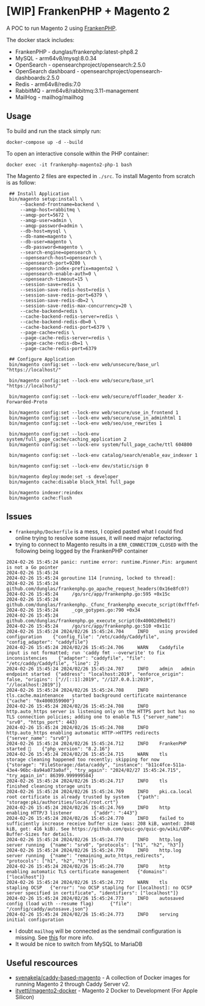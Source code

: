 # [WIP] FrankenPHP + Magento 2

A POC to run Magento 2 using [FrankenPHP](https://github.com/dunglas/frankenphp).

The docker stack includes:

- FrankenPHP - dunglas/frankenphp:latest-php8.2
- MySQL - arm64v8/mysql:8.0.34
- OpenSearch - opensearchproject/opensearch:2.5.0
- OpenSearch dashboard - opensearchproject/opensearch-dashboards:2.5.0
- Redis - arm64v8/redis:7.0
- RabbitMQ - arm64v8/rabbitmq:3.11-management
- MailHog - mailhog/mailhog

## Usage

To build and run the stack simply run:

```shell
docker-compose up -d --build
```
To open an interactive console within the PHP container:

```shell
docker exec -it frankenphp-magento2-php-1 bash
```

The Magento 2 files are expected in `./src`. To install Magento from scratch is as follow:

```shell
 ## Install Application
 bin/magento setup:install \
     --backend-frontname=backend \
     --amqp-host=rabbitmq \
     --amqp-port=5672 \
     --amqp-user=admin \
     --amqp-password=admin \
     --db-host=mysql \
     --db-name=magento \
     --db-user=magento \
     --db-password=magento \
     --search-engine=opensearch \
     --opensearch-host=opensearch \
     --opensearch-port=9200 \
     --opensearch-index-prefix=magento2 \
     --opensearch-enable-auth=0 \
     --opensearch-timeout=15 \
     --session-save=redis \
     --session-save-redis-host=redis \
     --session-save-redis-port=6379 \
     --session-save-redis-db=2 \
     --session-save-redis-max-concurrency=20 \
     --cache-backend=redis \
     --cache-backend-redis-server=redis \
     --cache-backend-redis-db=0 \
     --cache-backend-redis-port=6379 \
     --page-cache=redis \
     --page-cache-redis-server=redis \
     --page-cache-redis-db=1 \
     --page-cache-redis-port=6379

 ## Configure Application
 bin/magento config:set --lock-env web/unsecure/base_url "https://localhost/"

 bin/magento config:set --lock-env web/secure/base_url "https://localhost/"

 bin/magento config:set --lock-env web/secure/offloader_header X-Forwarded-Proto

 bin/magento config:set --lock-env web/secure/use_in_frontend 1
 bin/magento config:set --lock-env web/secure/use_in_adminhtml 1
 bin/magento config:set --lock-env web/seo/use_rewrites 1

 bin/magento config:set --lock-env system/full_page_cache/caching_application 2
 bin/magento config:set --lock-env system/full_page_cache/ttl 604800

 bin/magento config:set --lock-env catalog/search/enable_eav_indexer 1

 bin/magento config:set --lock-env dev/static/sign 0

 bin/magento deploy:mode:set -s developer
 bin/magento cache:disable block_html full_page

 bin/magento indexer:reindex
 bin/magento cache:flush
```

## Issues

- `frankenphp/Dockerfile` is a mess, I copied pasted what I could find online trying to resolve some issues, it will need major refactoring.
- trying to connect to Magento results in a `ERR_CONNECTION_CLOSED` with the following being logged by the FrankenPHP container
```shell
2024-02-26 15:45:24 panic: runtime error: runtime.Pinner.Pin: argument is not a Go pointer
2024-02-26 15:45:24 
2024-02-26 15:45:24 goroutine 114 [running, locked to thread]:
2024-02-26 15:45:24 github.com/dunglas/frankenphp.go_apache_request_headers(0x16e8fc0?)
2024-02-26 15:45:24     /go/src/app/frankenphp.go:595 +0x15c
2024-02-26 15:45:24 github.com/dunglas/frankenphp._Cfunc_frankenphp_execute_script(0xfffef41110f0)
2024-02-26 15:45:24     _cgo_gotypes.go:790 +0x34
2024-02-26 15:45:24 github.com/dunglas/frankenphp.go_execute_script(0x40002d9e01?)
2024-02-26 15:45:24     /go/src/app/frankenphp.go:510 +0x11c
2024-02-26 15:45:24 2024/02/26 15:45:24.704     INFO    using provided configuration    {"config_file": "/etc/caddy/Caddyfile", "config_adapter": "caddyfile"}
2024-02-26 15:45:24 2024/02/26 15:45:24.706     WARN    Caddyfile input is not formatted; run 'caddy fmt --overwrite' to fix inconsistencies    {"adapter": "caddyfile", "file": "/etc/caddy/Caddyfile", "line": 2}
2024-02-26 15:45:24 2024/02/26 15:45:24.707     INFO    admin   admin endpoint started  {"address": "localhost:2019", "enforce_origin": false, "origins": ["//[::1]:2019", "//127.0.0.1:2019", "//localhost:2019"]}
2024-02-26 15:45:24 2024/02/26 15:45:24.708     INFO    tls.cache.maintenance   started background certificate maintenance      {"cache": "0x4000359900"}
2024-02-26 15:45:24 2024/02/26 15:45:24.708     INFO    http.auto_https server is listening only on the HTTPS port but has no TLS connection policies; adding one to enable TLS {"server_name": "srv0", "https_port": 443}
2024-02-26 15:45:24 2024/02/26 15:45:24.708     INFO    http.auto_https enabling automatic HTTP->HTTPS redirects        {"server_name": "srv0"}
2024-02-26 15:45:24 2024/02/26 15:45:24.712     INFO    FrankenPHP started 🐘    {"php_version": "8.2.16"}
2024-02-26 15:45:24 2024/02/26 15:45:24.715     WARN    tls     storage cleaning happened too recently; skipping for now        {"storage": "FileStorage:/data/caddy", "instance": "b11c4fce-511a-43e4-96bc-8a94a073a0af", "try_again": "2024/02/27 15:45:24.715", "try_again_in": 86399.999999584}
2024-02-26 15:45:24 2024/02/26 15:45:24.717     INFO    tls     finished cleaning storage units
2024-02-26 15:45:24 2024/02/26 15:45:24.769     INFO    pki.ca.local    root certificate is already trusted by system   {"path": "storage:pki/authorities/local/root.crt"}
2024-02-26 15:45:24 2024/02/26 15:45:24.769     INFO    http    enabling HTTP/3 listener        {"addr": ":443"}
2024-02-26 15:45:24 2024/02/26 15:45:24.770     INFO    failed to sufficiently increase receive buffer size (was: 208 kiB, wanted: 2048 kiB, got: 416 kiB). See https://github.com/quic-go/quic-go/wiki/UDP-Buffer-Sizes for details.
2024-02-26 15:45:24 2024/02/26 15:45:24.770     INFO    http.log        server running  {"name": "srv0", "protocols": ["h1", "h2", "h3"]}
2024-02-26 15:45:24 2024/02/26 15:45:24.770     INFO    http.log        server running  {"name": "remaining_auto_https_redirects", "protocols": ["h1", "h2", "h3"]}
2024-02-26 15:45:24 2024/02/26 15:45:24.770     INFO    http    enabling automatic TLS certificate management   {"domains": ["localhost"]}
2024-02-26 15:45:24 2024/02/26 15:45:24.772     WARN    tls     stapling OCSP   {"error": "no OCSP stapling for [localhost]: no OCSP server specified in certificate", "identifiers": ["localhost"]}
2024-02-26 15:45:24 2024/02/26 15:45:24.773     INFO    autosaved config (load with --resume flag)      {"file": "/config/caddy/autosave.json"}
2024-02-26 15:45:24 2024/02/26 15:45:24.773     INFO    serving initial configuration
```
- I doubt `mailhog` will be connected as the sendmail configuration is missing. See [this](https://github.com/ityetti/magento2-docker/blob/master/php-fpm/Dockerfile) for more info.
- It would be nice to switch from MySQL to MariaDB

## Useful rescources

- [svenakela/caddy-based-magento](https://github.com/svenakela/caddy-based-magento) - A collection of Docker images for running Magento 2 through Caddy Server v2.
- [ityetti/magento2-docker](https://github.com/ityetti/magento2-docker) - Magento 2 Docker to Development (For Apple Silicon)